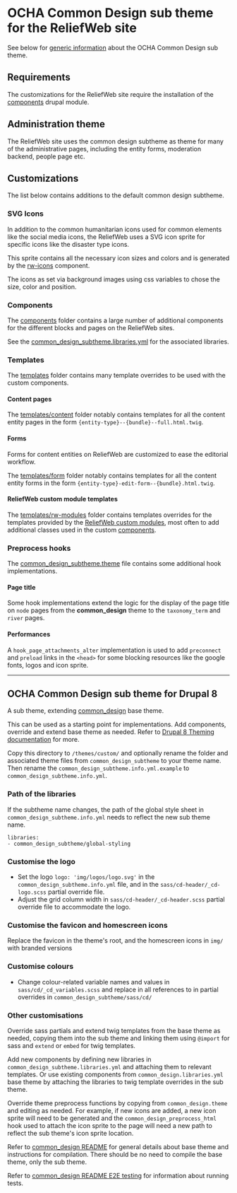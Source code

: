 OCHA Common Design sub theme for the ReliefWeb site
===================================================

See below for [generic information](#ocha-common-design-sub-theme-for-drupal-8) about the OCHA Common Design sub theme.

## Requirements

The customizations for the ReliefWeb site require the installation of the [components](https://www.drupal.org/project/components) drupal module.

## Administration theme

The ReliefWeb site uses the common design subtheme as theme for many of the administrative pages, including the entity forms, moderation backend, people page etc.

## Customizations

The list below contains additions to the default common design subtheme.

### SVG Icons

In addition to the common humanitarian icons used for common elements like the social media icons, the ReliefWeb uses a SVG icon sprite for specific icons like the disaster type icons.

This sprite contains all the necessary icon sizes and colors and is generated by the [rw-icons](components/rw-icons) component.

The icons as set via background images using css variables to chose the size, color and position.

### Components

The [components](components) folder contains a large number of additional components for the different blocks and pages on the ReliefWeb sites.

See the [common_design_subtheme.libraries.yml](common_design_subtheme.libraries.yml) for the associated libraries.

### Templates

The [templates](templates) folder contains many template overrides to be used with the custom components.

#### Content pages

The [templates/content](templates/content) folder notably contains templates for all the content entity pages in the form `{entity-type}--{bundle}--full.html.twig`.

#### Forms

Forms for content entities on ReliefWeb are customized to ease the editorial workflow.

The [templates/form](templates/form) folder notably contains templates for all the content entity forms in the form `{entity-type}-edit-form--{bundle}.html.twig`.

#### ReliefWeb custom module templates

The [templates/rw-modules](templates/rw-modules) folder contains templates overrides for the templates provided by the [ReliefWeb custom modules](../../../modules/custom), most often to add additional classes used in the custom [components](components).

### Preprocess hooks

The [common_design_subtheme.theme](common_design_subtheme.theme) file contains some additional hook implementations.

#### Page title

Some hook implementations extend the logic for the display of the page title on `node` pages from the **common_design** theme to the `taxonomy_term` and `river` pages.

#### Performances

A `hook_page_attachments_alter` implementation is used to add `preconnect` and `preload` links in the `<head>` for some blocking resources like the google fonts, logos and icon sprite.

---

## OCHA Common Design sub theme for Drupal 8

A sub theme, extending [common_design](https://github.com/UN-OCHA/common_design) base theme.

This can be used as a starting point for implementations. Add components, override and extend base theme as needed. Refer to [Drupal 8 Theming documentation](https://www.drupal.org/docs/8/theming) for more.

Copy this directory to `/themes/custom/` and optionally rename the folder and associated theme files from
`common_design_subtheme` to your theme name. Then rename the `common_design_subtheme.info.yml.example` to `common_design_subtheme.info.yml`.

### Path of the libraries
If the subtheme name changes, the path of the global style sheet in `common_design_subtheme.info.yml` needs to reflect the new sub theme name.
```
libraries:
- common_design_subtheme/global-styling
```

### Customise the logo
- Set the logo `logo: 'img/logos/logo.svg'` in the `common_design_subtheme.info.yml` file, and in the `sass/cd-header/_cd-logo.scss` partial override file.
- Adjust the grid column width in `sass/cd-header/_cd-header.scss` partial override file to accommodate the logo.

### Customise the favicon and homescreen icons
Replace the favicon in the theme's root, and the homescreen icons in `img/` with branded versions

### Customise colours
- Change colour-related variable names and values in `sass/cd/_cd_variables.scss` and replace in all references to in partial overrides in `common_design_subtheme/sass/cd/`

### Other customisations
Override sass partials and extend twig templates from the base theme as needed, copying them into the sub theme and linking them using `@import` for sass and `extend` or `embed` for twig templates.

Add new components by defining new libraries in `common_design_subtheme.libraries.yml` and attaching them to relevant templates. Or use existing components from `common_design.libraries.yml` base theme by attaching the libraries to twig template overrides in the sub theme.

Override theme preprocess functions by copying from `common_design.theme` and editing as needed. For example, if new icons are added, a new icon sprite will need to be generated and the `common_design_preprocess_html` hook used to attach the icon sprite to the page will need a new path to reflect the sub theme's icon sprite location.

Refer to [common_design README](https://github.com/UN-OCHA/common_design/#common-design-base-theme-for-drupal-8) for general details about base theme and instructions for compilation. There should be no need to compile the base theme, only the sub theme.

Refer to [common_design README E2E testing](https://github.com/UN-OCHA/common_design/#e2e-testing) for information about running tests.
